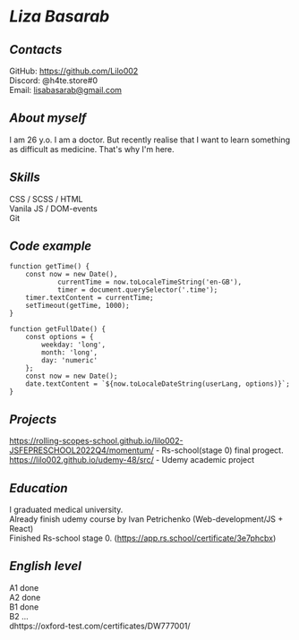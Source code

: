 # ***Liza Basarab***


## *Contacts*
GitHub: https://github.com/Lilo002 <br>
Discord: @h4te.store#0 <br>
Email: lisabasarab@gmail.com <br>


## *About myself*
I am 26 y.o. I am a doctor. But recently realise that I want to learn something as difficult as medicine. That's why I'm here.

## *Skills*
CSS / SCSS / HTML <br>
Vanila JS / DOM-events <br>
Git <br>


## *Code example*

```
function getTime() {
    const now = new Date(),
            currentTime = now.toLocaleTimeString('en-GB'),
            timer = document.querySelector('.time');
    timer.textContent = currentTime;
    setTimeout(getTime, 1000);
}

function getFullDate() {
    const options = {
        weekday: 'long',
        month: 'long',
        day: 'numeric'
    };
    const now = new Date();
    date.textContent = `${now.toLocaleDateString(userLang, options)}`;
}
```

## *Projects*
https://rolling-scopes-school.github.io/lilo002-JSFEPRESCHOOL2022Q4/momentum/ - Rs-school(stage 0) final progect. <br>
https://lilo002.github.io/udemy-48/src/ - Udemy academic project <br>


## *Education*
I graduated medical university. <br>
Already finish udemy course by Ivan Petrichenko (Web-development/JS + React) <br>
Finished Rs-school stage 0. (https://app.rs.school/certificate/3e7phcbx)  <br>

## *English level*
A1 done <br>
A2 done <br>
B1 done <br>
B2 ... <br>
dhttps://oxford-test.com/certificates/DW777001/
